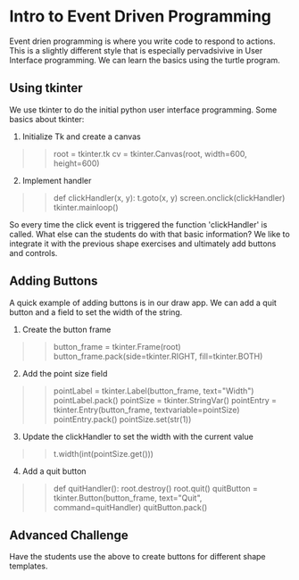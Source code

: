 # Intro to Event Driven Programming
Event drien programming is where you write code to respond to actions.
This is a slightly different style that is especially pervadsivive in
User Interface programming. We can learn the basics using the turtle program.

## Using tkinter
We use tkinter to do the initial python user interface programming.
Some basics about tkinter:
1) Initialize Tk and create a canvas
>> root = tkinter.tk
>> cv = tkinter.Canvas(root, width=600, height=600)
2) Implement handler
>> def clickHandler(x, y):
>>     t.goto(x, y)
>> screen.onclick(clickHandler)
>> tkinter.mainloop()

So every time the click event is triggered the function 'clickHandler' is called.
What else can the students do with that basic information? We like to integrate
it with the previous shape exercises and ultimately add buttons and controls.

## Adding Buttons
A quick example of adding buttons is in our draw app.  We can add a quit button
and a field to set the width of the string.
1) Create the button frame
>> button_frame = tkinter.Frame(root)
>> button_frame.pack(side=tkinter.RIGHT, fill=tkinter.BOTH)
2) Add the point size field
>> pointLabel = tkinter.Label(button_frame, text="Width")
>> pointLabel.pack()
>> pointSize = tkinter.StringVar()
>> pointEntry = tkinter.Entry(button_frame, textvariable=pointSize)
>> pointEntry.pack()
>> pointSize.set(str(1))
3) Update the clickHandler to set the width with the current value
>> t.width(int(pointSize.get()))
4) Add a quit button
>> def quitHandler():
>>     root.destroy()
>>     root.quit()
>> quitButton = tkinter.Button(button_frame, text="Quit", command=quitHandler)
>> quitButton.pack()

## Advanced Challenge
Have the students use the above to create buttons for different shape templates.
